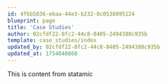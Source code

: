 ```yaml
---
id: 4fbb5836-ebaa-44e3-b232-8c0538095124
blueprint: page
title: 'Case Studies'
author: 02cfdf22-8fc2-44c8-8405-2494388c935b
template: case_studies/index
updated_by: 02cfdf22-8fc2-44c8-8405-2494388c935b
updated_at: 1754040868
---
```

This is content from statamic